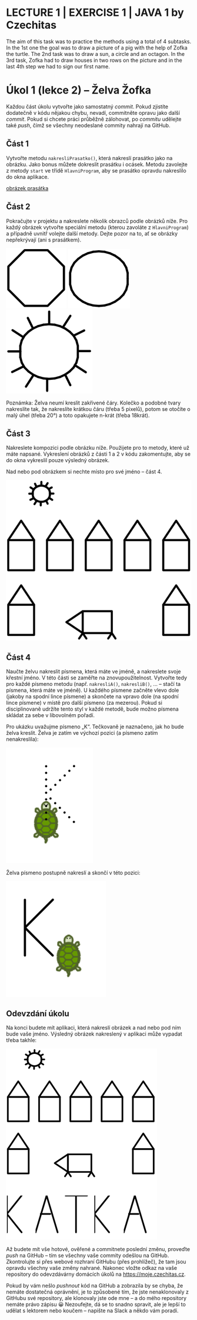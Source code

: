 # LECTURE 1 | EXERCISE 1 | JAVA 1 by Czechitas

The aim of this task was to practice the methods using a total of 4 subtasks. In the 1st one the goal was to draw a picture of a pig with the help of Zofka the turtle. The 2nd task was to draw a sun, a circle and an octagon. In the 3rd task, Zofka had to draw houses in two rows on the picture and in the last 4th step we had to sign our first name.

# Úkol 1 (lekce 2) – Želva Žofka

Každou část úkolu vytvořte jako samostatný *commit*.
Pokud zjistíte dodatečně v kódu nějakou chybu, nevadí, commitněte opravu jako další *commit*.
Pokud si chcete práci průběžně zálohovat, po *commitu* udělejte také *push*, čímž se všechny neodeslané commity nahrají na GitHub.

## Část 1
Vytvořte metodu `nakresliPrasatko()`, která nakreslí prasátko jako na obrázku.
Jako bonus můžete dokreslit prasátku i ocásek.
Metodu zavolejte z metody `start` ve třídě `HlavniProgram`, aby se prasátko opravdu nakreslilo do okna aplikace.

[obrázek prasátka](obrazky/ukol01-prasatko.svg)

## Část 2
Pokračujte v projektu a nakreslete několik obrazců podle obrázků níže.
Pro každý obrázek vytvořte speciální metodu (kterou zavoláte z `HlavniProgram`) a případně uvnitř volejte další metody.
Dejte pozor na to, ať se obrázky nepřekrývají (ani s prasátkem).

![obrázek osmiúhelníku](obrazky/ukol01-osmiuhelnik.svg)
![obrázek kolečka](obrazky/ukol01-kolecko.svg)
![obrázek sluníčka](obrazky/ukol01-slunicko.svg)

Poznámka: Želva neumí kreslit zakřivené čáry.
Kolečko a podobné tvary nakreslíte tak, že nakreslíte krátkou čáru (třeba 5 pixelů), potom se otočíte o malý úhel (třeba 20°) a toto opakujete n-krát (třeba 18krát).

## Část 3
Nakreslete kompozici podle obrázku níže.
Použijete pro to metody, které už máte napsané.
Vykreslení obrázků z části 1 a 2 v kódu zakomentujte, aby se do okna vykreslil pouze výsledný obrázek.

Nad nebo pod obrázkem si nechte místo pro své jméno – část 4.

![obrázek vesnice](obrazky/ukol01-vesnice.svg)

## Část 4
Naučte želvu nakreslit písmena, která máte ve jméně, a nakreslete svoje křestní jméno.
V této části se zaměřte na znovupoužitelnost.
Vytvořte tedy pro každé písmeno metodu (např. `nakresliA()`, `nakresliB()`, … – stačí ta písmena, která máte ve jméně).
U každého písmene začněte vlevo dole (jakoby na spodní lince písmene) a skončete na vpravo dole (na spodní lince písmene) v místě pro další písmeno (za mezerou).
Pokud si disciplinovaně udržíte tento styl v každé metodě, bude možno písmena skládat za sebe v libovolném pořadí.

Pro ukázku uvažujme písmeno „K“.
Tečkovaně je naznačeno, jak ho bude želva kreslit.
Želva je zatím ve výchozí pozici (a písmeno zatím nenakreslila):

![postup nakreslení písmena K](obrazky/ukol01-pismeno-zacatek.svg)

Želva písmeno postupně nakreslí a skončí v této pozici:

![nakreslené písmeno K](obrazky/ukol01-pismeno-konec.svg)

## Odevzdání úkolu
Na konci budete mít aplikaci, která nakreslí obrázek a nad nebo pod ním bude vaše jméno.
Výsledný obrázek nakreslený v aplikaci může vypadat třeba takhle:

![výsledný obrázek](obrazky/ukol01-vysledek.svg)

Až budete mít vše hotové, ověřené a commitnete poslední změnu, proveďte *push* na GitHub – tím se všechny vaše commity odešlou na GitHub.
Zkontrolujte si přes webové rozhraní GitHubu (přes prohlížeč), že tam jsou opravdu všechny vaše změny nahrané.
Nakonec vložte odkaz na vaše repository do odevzdávárny domácích úkolů na https://moje.czechitas.cz.

Pokud by vám nešlo *pushnout* kód na GitHub a zobrazila by se chyba, že nemáte dostatečná oprávnění, je to způsobené tím, že jste nenaklonovaly z GitHubu své repository, ale klonovaly jste ode mne – a do mého repository nemáte právo zápisu 😀
Nezoufejte, dá se to snadno spravit, ale je lepší to udělat s lektorem nebo koučem – napište na Slack a někdo vám poradí.

